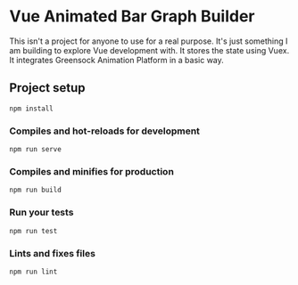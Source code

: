 # Vue Animated Bar Graph Builder

This isn't a project for anyone to use for a real purpose. It's just something I am building to explore Vue development with. It stores the state using Vuex. It integrates Greensock Animation Platform in a basic way. 

## Project setup
```
npm install
```

### Compiles and hot-reloads for development
```
npm run serve
```

### Compiles and minifies for production
```
npm run build
```

### Run your tests
```
npm run test
```

### Lints and fixes files
```
npm run lint
```
